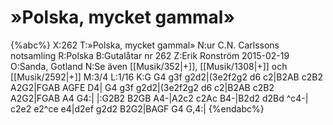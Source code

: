 # »Polska, mycket gammal»

{%abc%}
X:262
T:»Polska, mycket gammal»
N:ur C.N. Carlssons notsamling
R:Polska
B:Gutalåtar nr 262
Z:Erik Ronström 2015-02-19
O:Sanda, Gotland
N:Se även [[Musik/352|+]], [[Musik/1308|+]] och [[Musik/2592|+]]
M:3/4
L:1/16
K:G
G4 g3f g2d2|(3e2f2g2 d6 c2|B2AB c2B2 A2G2|FGAB AGFE D4|
G4 g3f g2d2|(3e2f2g2 d6 c2|B2AB c2B2 A2G2|FGAB A4 G4:|
|:G2B2 B2GB A4-|A2c2 c2Ac B4-|B2d2 d2Bd ^c4-|
c2e2 e2^ce e4|d2ef g2d2 B2G2|BAGF G4 G,4:|
{%endabc%}
